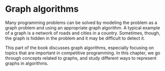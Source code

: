 # Graph algorithms

Many programming problems can be solved by
modeling the problem as a graph problem
and using an appropriate graph algorithm.
A typical example of a graph is a network
of roads and cities in a country.
Sometimes, though, the graph is hidden
in the problem and it may be difficult to detect it.

This part of the book discusses graph algorithms,
especially focusing on topics that
are important in competitive programming.
In this chapter, we go through concepts
related to graphs,
and study different ways to represent graphs in algorithms.
